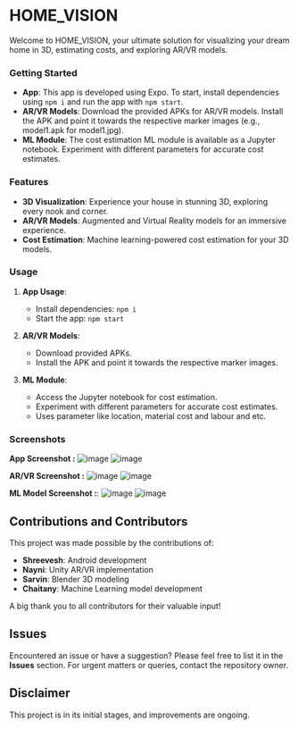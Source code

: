 # HOME_VISION

Welcome to HOME_VISION, your ultimate solution for visualizing your dream home in 3D, estimating costs, and exploring AR/VR models.

### Getting Started
- **App**: This app is developed using Expo. To start, install dependencies using `npm i` and run the app with `npm start`.
- **AR/VR Models**: Download the provided APKs for AR/VR models. Install the APK and point it towards the respective marker images (e.g., model1.apk for model1.jpg).
- **ML Module**: The cost estimation ML module is available as a Jupyter notebook. Experiment with different parameters for accurate cost estimates.

### Features
- **3D Visualization**: Experience your house in stunning 3D, exploring every nook and corner.
- **AR/VR Models**: Augmented and Virtual Reality models for an immersive experience.
- **Cost Estimation**: Machine learning-powered cost estimation for your 3D models.

### Usage
1. **App Usage**:
   - Install dependencies: `npm i`
   - Start the app: `npm start`

2. **AR/VR Models**:
   - Download provided APKs.
   - Install the APK and point it towards the respective marker images.

3. **ML Module**:
   - Access the Jupyter notebook for cost estimation.
   - Experiment with different parameters for accurate cost estimates.
   - Uses parameter like location, material cost and labour and etc. 


### Screenshots
**App Screenshot :**
![image](https://github.com/ShreeveshKumar/HOME_VISION/assets/115733778/d5a002db-6a49-4562-85f7-c0280b3d2ec7)            ![image](https://github.com/ShreeveshKumar/HOME_VISION/assets/115733778/3d7c0756-6ec6-42b9-981d-2317df2af2f7)




**AR/VR Screenshot :**
![image](https://github.com/ShreeveshKumar/HOME_VISION/assets/115733778/9ce6d00d-718d-4cb2-97dd-60cdfd5cee6a)             ![image](https://github.com/ShreeveshKumar/HOME_VISION/assets/115733778/c50259e7-a40d-480c-bca5-4502082e4e2e)



**ML Model Screenshot :**:
![image](https://github.com/ShreeveshKumar/HOME_VISION/assets/115733778/c65504f7-9dde-40f9-bfc1-38f807681874)              ![image](https://github.com/ShreeveshKumar/HOME_VISION/assets/115733778/3fef9665-6341-4358-8365-263f93121c92)

## Contributions and Contributors

This project was made possible by the contributions of:

- **Shreevesh**: Android development
- **Nayni**: Unity AR/VR implementation
- **Sarvin**: Blender 3D modeling
- **Chaitany**: Machine Learning model development

A big thank you to all contributors for their valuable input!

## Issues

Encountered an issue or have a suggestion? Please feel free to list it in the **Issues** section. For urgent matters or queries, contact the repository owner.

## Disclaimer

This project is in its initial stages, and improvements are ongoing.


